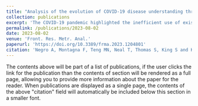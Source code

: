 ```yaml
---
title: "Analysis of the evolution of COVID-19 disease understanding through temporal knowledge graphs"
collection: publications
excerpt: 'The COVID-19 pandemic highlighted the inefficient use of existing biological knowledge and the lack of assimilation and analysis of new information as barriers to rapid response. Overcoming these challenges could revolutionize global preparedness for future pandemics. This article introduces a novel knowledge graph application that serves as both a repository and an analytics platform, extracting time-sensitive insights to understand disease dynamics and researchers'' evolving knowledge, demonstrated through the analysis of COVID-19 scholarly articles.'
permalink: /publications/2023-08-02
date: 2023-08-02
venue: 'Front. Res. Metr. Anal.'
paperurl: 'https://doi.org/10.3389/frma.2023.1204801'
citation: 'Negro A, Montagna F, Teng MN, Neal T, Thomas S, King S and Khan R (2023) &quot;Analysis of the evolution of COVID-19 disease understanding through temporal knowledge graphs.&quot; <i>Front. Res. Metr. Anal.</i> 8:1204801. doi: 10.3389/frma.2023.1204801'
---
```


The contents above will be part of a list of publications, if the user clicks the link for the publication than the contents of section will be rendered as a full page, allowing you to provide more information about the paper for the reader. When publications are displayed as a single page, the contents of the above "citation" field will automatically be included below this section in a smaller font.
